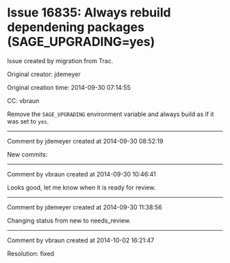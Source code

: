 # Issue 16835: Always rebuild dependening packages (SAGE_UPGRADING=yes)

Issue created by migration from Trac.

Original creator: jdemeyer

Original creation time: 2014-09-30 07:14:55

CC:  vbraun

Remove the `SAGE_UPGRADING` environment variable and always build as if it was set to `yes`.


---

Comment by jdemeyer created at 2014-09-30 08:52:19

New commits:


---

Comment by vbraun created at 2014-09-30 10:46:41

Looks good, let me know when it is ready for review.


---

Comment by jdemeyer created at 2014-09-30 11:38:56

Changing status from new to needs_review.


---

Comment by vbraun created at 2014-10-02 16:21:47

Resolution: fixed
